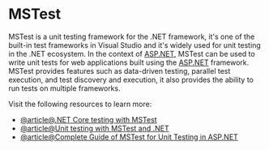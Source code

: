 # MSTest

MSTest is a unit testing framework for the .NET framework, it's one of the built-in test frameworks in Visual Studio and it's widely used for unit testing in the .NET ecosystem. In the context of [ASP.NET](http://ASP.NET), MSTest can be used to write unit tests for web applications built using the [ASP.NET](http://ASP.NET) framework. MSTest provides features such as data-driven testing, parallel test execution, and test discovery and execution, it also provides the ability to run tests on multiple frameworks.

Visit the following resources to learn more:

- [@article@.NET Core testing with MSTest](https://www.oreilly.com/library/view/c-and-net/9781788292481/aa08c601-f374-4e31-be8e-8eb69d63bd19.xhtml)
- [@article@Unit testing with MSTest and .NET](https://learn.microsoft.com/en-us/dotnet/core/testing/unit-testing-with-mstest)
- [@article@Complete Guide of MSTest for Unit Testing in ASP.NET](https://sweetcode.io/a-complete-guide-of-mstest-for-unit-testing-in-asp-net/)